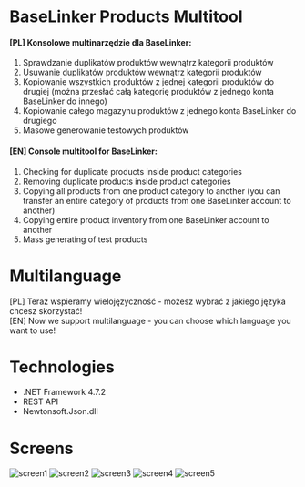 # BaseLinker Products Multitool
#### [PL] Konsolowe multinarzędzie dla BaseLinker:
1. Sprawdzanie duplikatów produktów wewnątrz kategorii produktów
2. Usuwanie duplikatów produktów wewnątrz kategorii produktów
3. Kopiowanie wszystkich produktów z jednej kategorii produktów do drugiej (można przesłać całą kategorię produktów z jednego konta BaseLinker do innego)
4. Kopiowanie całego magazynu produktów z jednego konta BaseLinker do drugiego
5. Masowe generowanie testowych produktów
#### [EN] Console multitool for BaseLinker:
1. Checking for duplicate products inside product categories
2. Removing duplicate products inside product categories
3. Copying all products from one product category to another (you can transfer an entire category of products from one BaseLinker account to another)
4. Copying entire product inventory from one BaseLinker account to another
5. Mass generating of test products

# Multilanguage
[PL] Teraz wspieramy wielojęzyczność - możesz wybrać z jakiego języka chcesz skorzystać!  
[EN] Now we support multilanguage - you can choose which language you want to use!

# Technologies
- .NET Framework 4.7.2
- REST API
- Newtonsoft.Json.dll

# Screens
![screen1](https://i.imgur.com/EBIejN6.png "Logo")
![screen2](https://i.imgur.com/l6xhPUq.png "Select Language")
![screen3](https://i.imgur.com/nAMpJ4L.png "Main Menu")
![screen4](https://i.imgur.com/1ibJNOL.png "Confirm")
![screen5](https://i.imgur.com/hBSQFzh.png "Work")